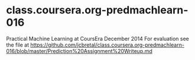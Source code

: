 class.coursera.org-predmachlearn-016
====================================

Practical Machine Learning at CoursEra December 2014
For evaluation see the file at https://github.com/jcbretal/class.coursera.org-predmachlearn-016/blob/master/Prediction%20Assignment%20Writeup.md
